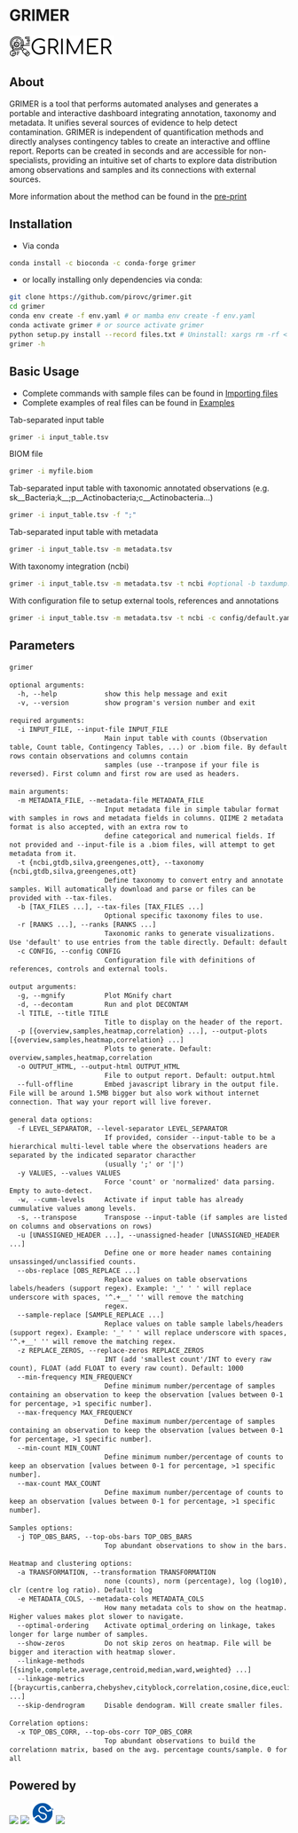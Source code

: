 # GRIMER

<img src="https://raw.githubusercontent.com/pirovc/grimer/main/grimer/img/logo.png">

## About

GRIMER is a tool that performs automated analyses and generates a portable and interactive dashboard integrating annotation, taxonomy and metadata. It unifies several sources of evidence to help detect contamination. GRIMER is independent of quantification methods and directly analyses contingency tables to create an interactive and offline report. Reports can be created in seconds and are accessible for non-specialists, providing an intuitive set of charts to explore data distribution among observations and samples and its connections with external sources.

More information about the method can be found in the [pre-print](https://doi.org/10.1101/2021.06.22.449360)

## Installation

- Via conda

```bash
conda install -c bioconda -c conda-forge grimer
```

- or locally installing only dependencies via conda:

```bash
git clone https://github.com/pirovc/grimer.git
cd grimer
conda env create -f env.yaml # or mamba env create -f env.yaml
conda activate grimer # or source activate grimer
python setup.py install --record files.txt # Uninstall: xargs rm -rf < files.txt
grimer -h
```

## Basic Usage

- Complete commands with sample files can be found in [Importing files](importing)
- Complete examples of real files can be found in [Examples](examples)


Tab-separated input table

```bash
grimer -i input_table.tsv
```

BIOM file
```bash
grimer -i myfile.biom
```

Tab-separated input table with taxonomic annotated observations (e.g. sk__Bacteria;k__;p__Actinobacteria;c__Actinobacteria...)
```bash
grimer -i input_table.tsv -f ";"
```

Tab-separated input table with metadata
```bash
grimer -i input_table.tsv -m metadata.tsv
```

With taxonomy integration (ncbi)
```bash
grimer -i input_table.tsv -m metadata.tsv -t ncbi #optional -b taxdump.tar.gz
```

With configuration file to setup external tools, references and annotations
```bash
grimer -i input_table.tsv -m metadata.tsv -t ncbi -c config/default.yaml -d -g
```

## Parameters

    grimer

    optional arguments:
      -h, --help            show this help message and exit
      -v, --version         show program's version number and exit

    required arguments:
      -i INPUT_FILE, --input-file INPUT_FILE
                            Main input table with counts (Observation table, Count table, Contingency Tables, ...) or .biom file. By default rows contain observations and columns contain
                            samples (use --tranpose if your file is reversed). First column and first row are used as headers.

    main arguments:
      -m METADATA_FILE, --metadata-file METADATA_FILE
                            Input metadata file in simple tabular format with samples in rows and metadata fields in columns. QIIME 2 metadata format is also accepted, with an extra row to
                            define categorical and numerical fields. If not provided and --input-file is a .biom files, will attempt to get metadata from it.
      -t {ncbi,gtdb,silva,greengenes,ott}, --taxonomy {ncbi,gtdb,silva,greengenes,ott}
                            Define taxonomy to convert entry and annotate samples. Will automatically download and parse or files can be provided with --tax-files.
      -b [TAX_FILES ...], --tax-files [TAX_FILES ...]
                            Optional specific taxonomy files to use.
      -r [RANKS ...], --ranks [RANKS ...]
                            Taxonomic ranks to generate visualizations. Use 'default' to use entries from the table directly. Default: default
      -c CONFIG, --config CONFIG
                            Configuration file with definitions of references, controls and external tools.

    output arguments:
      -g, --mgnify          Plot MGnify chart
      -d, --decontam        Run and plot DECONTAM
      -l TITLE, --title TITLE
                            Title to display on the header of the report.
      -p [{overview,samples,heatmap,correlation} ...], --output-plots [{overview,samples,heatmap,correlation} ...]
                            Plots to generate. Default: overview,samples,heatmap,correlation
      -o OUTPUT_HTML, --output-html OUTPUT_HTML
                            File to output report. Default: output.html
      --full-offline        Embed javascript library in the output file. File will be around 1.5MB bigger but also work without internet connection. That way your report will live forever.

    general data options:
      -f LEVEL_SEPARATOR, --level-separator LEVEL_SEPARATOR
                            If provided, consider --input-table to be a hierarchical multi-level table where the observations headers are separated by the indicated separator characther
                            (usually ';' or '|')
      -y VALUES, --values VALUES
                            Force 'count' or 'normalized' data parsing. Empty to auto-detect.
      -w, --cumm-levels     Activate if input table has already cummulative values among levels.
      -s, --transpose       Transpose --input-table (if samples are listed on columns and observations on rows)
      -u [UNASSIGNED_HEADER ...], --unassigned-header [UNASSIGNED_HEADER ...]
                            Define one or more header names containing unsassinged/unclassified counts.
      --obs-replace [OBS_REPLACE ...]
                            Replace values on table observations labels/headers (support regex). Example: '_' ' ' will replace underscore with spaces, '^.+__' '' will remove the matching
                            regex.
      --sample-replace [SAMPLE_REPLACE ...]
                            Replace values on table sample labels/headers (support regex). Example: '_' ' ' will replace underscore with spaces, '^.+__' '' will remove the matching regex.
      -z REPLACE_ZEROS, --replace-zeros REPLACE_ZEROS
                            INT (add 'smallest count'/INT to every raw count), FLOAT (add FLOAT to every raw count). Default: 1000
      --min-frequency MIN_FREQUENCY
                            Define minimum number/percentage of samples containing an observation to keep the observation [values between 0-1 for percentage, >1 specific number].
      --max-frequency MAX_FREQUENCY
                            Define maximum number/percentage of samples containing an observation to keep the observation [values between 0-1 for percentage, >1 specific number].
      --min-count MIN_COUNT
                            Define minimum number/percentage of counts to keep an observation [values between 0-1 for percentage, >1 specific number].
      --max-count MAX_COUNT
                            Define maximum number/percentage of counts to keep an observation [values between 0-1 for percentage, >1 specific number].

    Samples options:
      -j TOP_OBS_BARS, --top-obs-bars TOP_OBS_BARS
                            Top abundant observations to show in the bars.

    Heatmap and clustering options:
      -a TRANSFORMATION, --transformation TRANSFORMATION
                            none (counts), norm (percentage), log (log10), clr (centre log ratio). Default: log
      -e METADATA_COLS, --metadata-cols METADATA_COLS
                            How many metadata cols to show on the heatmap. Higher values makes plot slower to navigate.
      --optimal-ordering    Activate optimal_ordering on linkage, takes longer for large number of samples.
      --show-zeros          Do not skip zeros on heatmap. File will be bigger and iteraction with heatmap slower.
      --linkage-methods [{single,complete,average,centroid,median,ward,weighted} ...]
      --linkage-metrics [{braycurtis,canberra,chebyshev,cityblock,correlation,cosine,dice,euclidean,hamming,jaccard,jensenshannon,kulsinski,mahalanobis,minkowski,rogerstanimoto,russellrao,seuclidean,sokalmichener,sokalsneath,sqeuclidean,wminkowski,yule} ...]
      --skip-dendrogram     Disable dendogram. Will create smaller files.

    Correlation options:
      -x TOP_OBS_CORR, --top-obs-corr TOP_OBS_CORR
                            Top abundant observations to build the correlationn matrix, based on the avg. percentage counts/sample. 0 for all

## Powered by

[<img src="https://static.bokeh.org/branding/logos/bokeh-logo.png" height="60">](https://bokeh.org)
[<img src="https://pandas.pydata.org/static/img/pandas.svg" height="40">](https://pandas.org)
[<img src="https://raw.githubusercontent.com/scipy/scipy/master/doc/source/_static/logo.svg" height="40">](https://scipy.org)
[<img src="http://scikit-bio.org/assets/logo.svg" height="40">](https://scikit-bio.org)
